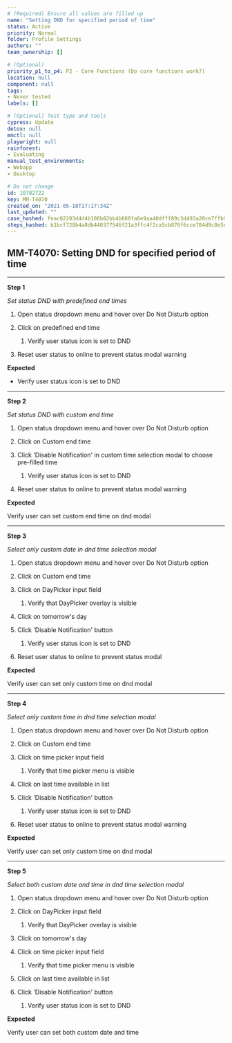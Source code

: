 ```yaml
---
# (Required) Ensure all values are filled up
name: "Setting DND for specified period of time"
status: Active
priority: Normal
folder: Profile Settings
authors: ""
team_ownership: []

# (Optional)
priority_p1_to_p4: P2 - Core Functions (Do core functions work?)
location: null
component: null
tags: 
- Never tested
labels: []

# (Optional) Test type and tools
cypress: Update
detox: null
mmctl: null
playwright: null
rainforest: 
- Evaluating
manual_test_environments: 
- Webapp
- Desktop

# Do not change
id: 10782722
key: MM-T4070
created_on: "2021-05-18T17:17:34Z"
last_updated: ""
case_hashed: feac02203d4d4b106b82bb4b660fa6e9aa40dfff89c3d493a20ce7ffb973ada383cae3e7094b482c6e0c5fdba8376600
steps_hashed: b1bcf728b4a8db440377546f21a3ffc4f2ca5cb876f6cce784d9c8e5eee5d1082d146302141425a4776ea09a842df956
---
```


<!-- (Auto-generated) Based on frontmatter's "key" and "name" -->

## MM-T4070: Setting DND for specified period of time

---

**Step 1**

_Set status DND with predefined end times_

1. Open status dropdown menu and hover over Do Not Disturb option

2. Click on predefined end time

   1. Verify user status icon is set to DND

3. Reset user status to online to prevent status modal warning

**Expected**

- Verify user status icon is set to DND

---

**Step 2**

_Set status DND with custom end time_

1. Open status dropdown menu and hover over Do Not Disturb option

2. Click on Custom end time

3. Click 'Disable Notification' in custom time selection modal to choose pre-filled time

   1. Verify user status icon is set to DND

4. Reset user status to online to prevent status modal warning

**Expected**

Verify user can set custom end time on dnd modal

---

**Step 3**

_Select only custom date in dnd time selection modal_

1. Open status dropdown menu and hover over Do Not Disturb option

2. Click on Custom end time

3. Click on DayPicker input field

   1. Verify that DayPicker overlay is visible

4. Click on tomorrow's day

5. Click 'Disable Notification' button

   1. Verify user status icon is set to DND

6. Reset user status to online to prevent status modal

**Expected**

Verify user can set only custom time on dnd modal

---

**Step 4**

_Select only custom time in dnd time selection modal_

1. Open status dropdown menu and hover over Do Not Disturb option

2. Click on Custom end time

3. Click on time picker input field

   1. Verify that time picker menu is visible

4. Click on last time available in list

5. Click 'Disable Notification' button

   1. Verify user status icon is set to DND

6. Reset user status to online to prevent status modal warning

**Expected**

Verify user can set only custom time on dnd modal

---

**Step 5**

_Select both custom date and time in dnd time selection modal_

1. Open status dropdown menu and hover over Do Not Disturb option

2. Click on DayPicker input field

   1. Verify that DayPicker overlay is visible

3. Click on tomorrow's day

4. Click on time picker input field

   1. Verify that time picker menu is visible

5. Click on last time available in list

6. Click 'Disable Notification' button

   1. Verify user status icon is set to DND

**Expected**

Verify user can set both custom date and time
